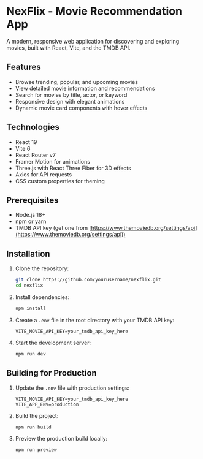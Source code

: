 # NexFlix - Movie Recommendation App

A modern, responsive web application for discovering and exploring movies, built with React, Vite, and the TMDB API.

## Features

- Browse trending, popular, and upcoming movies
- View detailed movie information and recommendations
- Search for movies by title, actor, or keyword
- Responsive design with elegant animations
- Dynamic movie card components with hover effects

## Technologies

- React 19
- Vite 6
- React Router v7
- Framer Motion for animations
- Three.js with React Three Fiber for 3D effects
- Axios for API requests
- CSS custom properties for theming

## Prerequisites

- Node.js 18+ 
- npm or yarn
- TMDB API key (get one from [https://www.themoviedb.org/settings/api](https://www.themoviedb.org/settings/api))

## Installation

1. Clone the repository:
   ```bash
   git clone https://github.com/yourusername/nexflix.git
   cd nexflix
   ```

2. Install dependencies:
   ```bash
   npm install
   ```

3. Create a `.env` file in the root directory with your TMDB API key:
   ```
   VITE_MOVIE_API_KEY=your_tmdb_api_key_here
   ```

4. Start the development server:
   ```bash
   npm run dev
   ```

## Building for Production

1. Update the `.env` file with production settings:
   ```
   VITE_MOVIE_API_KEY=your_tmdb_api_key_here
   VITE_APP_ENV=production
   ```

2. Build the project:
   ```bash
   npm run build
   ```

3. Preview the production build locally:
   ```bash
   npm run preview
   ```
